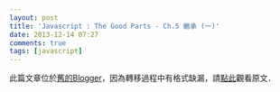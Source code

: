 ```yaml
---
layout: post
title: 'Javascript : The Good Parts - Ch.5 繼承 (一)'
date: 2013-12-14 07:27
comments: true
tags: [javascript]
---
```

此篇文章位於[舊的Blogger](http://apolkingg8.blogspot.com/)，因為轉移過程中有格式缺漏，請[點此](http://apolkingg8.blogspot.com/2013/12/javascript-good-parts-ch5.html)觀看原文．